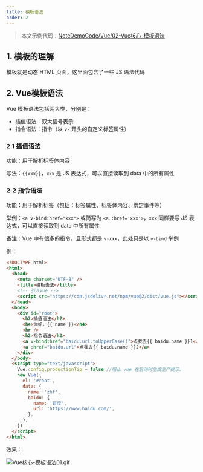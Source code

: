 ```yaml
---
title: 模板语法
order: 2
---
```


> 本文示例代码：[NoteDemoCode/Vue/02-Vue核心-模板语法](https://github.com/zhf521/NoteDemoCode/tree/main/Vue/02-Vue核心-模板语法)

## 1. 模板的理解

模板就是动态 HTML 页面，这里面包含了一些 JS 语法代码

## 2. Vue模板语法

Vue 模板语法包括两大类，分别是：
+ 插值语法：双大括号表示
+ 指令语法：指令（以 `v-` 开头的自定义标签属性）

### 2.1 插值语法

功能：用于解析标签体内容

写法：`{{xxx}}`，`xxx` 是 JS 表达式，可以直接读取到 data 中的所有属性

### 2.2 指令语法

功能：用于解析标签（包括：标签属性、标签体内容、绑定事件等）

举例：`<a v-bind:href="xxx">` 或简写为 `<a :href='xxx'>`，`xxx` 同样要写 JS 表达式，可以直接读取到 data 中所有属性

备注：Vue 中有很多的指令，且形式都是 `v-xxx`，此处只是以 `v-bind` 举例

例：
```html
<!DOCTYPE html>
<html>
  <head>
    <meta charset="UTF-8" />
    <title>模板语法</title>
    <!-- 引入Vue -->
    <script src="https://cdn.jsdelivr.net/npm/vue@2/dist/vue.js"></script>
  </head>
  <body>
    <div id="root">
      <h2>插值语法</h2>
      <h4>你好，{{ name }}</h4>
      <hr />
      <h2>指令语法</h2>
      <a v-bind:href="baidu.url.toUpperCase()">点我去{{ baidu.name }}1</a>
      <a :href="baidu.url">点我去{{ baidu.name }}2</a>
    </div>
  </body>
  <script type="text/javascript">
    Vue.config.productionTip = false //阻止 vue 在启动时生成生产提示。
    new Vue({
      el: '#root',
      data: {
        name: 'zhf',
        baidu: {
          name: '百度',
          url: 'https://www.baidu.com/',
        },
      },
    })
  </script>
</html>
```

效果：

![Vue核心-模板语法01.gif](https://zhf-picture.oss-cn-qingdao.aliyuncs.com/my-img/Vue核心-模板语法01.gif)
